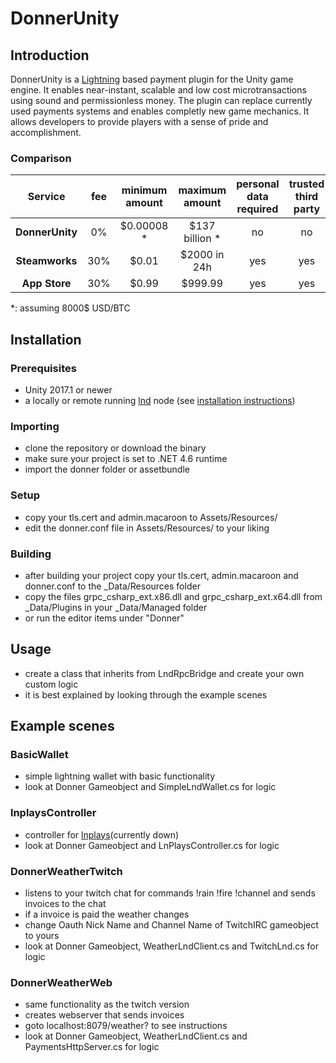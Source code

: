 # DonnerUnity

## Introduction
DonnerUnity is a [Lightning](https://lightning.network/) based payment plugin for the Unity game engine. It enables near-instant, scalable and low cost microtransactions using sound and permissionless money. The plugin can replace currently used payments systems and enables completly new game mechanics. It allows developers to provide players with a sense of pride and accomplishment.

### Comparison

| Service | fee | minimum amount | maximum amount | personal data required | trusted third party | 
:---:|:---:|:---:|:---:|:---:|:---:
**DonnerUnity** | 0% | $0.00008 * | $137 billion *|no | no
**Steamworks** | 30% | $0.01 | $2000 in 24h |yes | yes
**App Store** | 30% | $0.99 | $999.99 | yes  | yes

*: assuming 8000$ USD/BTC


## Installation

### Prerequisites

- Unity 2017.1 or newer
- a locally or remote running [lnd](https://github.com/lightningnetwork/lnd) node (see [installation instructions](docs/INSTALL.md))

### Importing

- clone the repository or download the binary
- make sure your project is set to .NET 4.6 runtime
- import the donner folder or assetbundle

### Setup

- copy your tls.cert and admin.macaroon to Assets/Resources/
- edit the donner.conf file in Assets/Resources/ to your liking

### Building

- after building your project copy your tls.cert, admin.macaroon and donner.conf to the _Data/Resources folder
- copy the files grpc_csharp_ext.x86.dll and grpc_csharp_ext.x64.dll from _Data/Plugins in your _Data/Managed folder
- or run the editor items under "Donner"


## Usage

- create a class that inherits from LndRpcBridge and create your own custom logic
- it is best explained by looking through the example scenes

## Example scenes

### BasicWallet

- simple lightning wallet with basic functionality
- look at Donner Gameobject and SimpleLndWallet.cs for logic

### lnplaysController

- controller for [lnplays](https://lnplays.com)(currently down)
- look at Donner Gameobject and LnPlaysController.cs for logic

### DonnerWeatherTwitch
- listens to your twitch chat for commands !rain !fire !channel and sends invoices to the chat
- if a invoice is paid the weather changes
- change Oauth Nick Name and Channel Name of TwitchIRC gameobject to yours
- look at Donner Gameobject, WeatherLndClient.cs and TwitchLnd.cs for logic

### DonnerWeatherWeb
- same functionality as the twitch version
- creates webserver that sends invoices
- goto localhost:8079/weather? to see instructions
- look at Donner Gameobject, WeatherLndClient.cs and PaymentsHttpServer.cs for logic


